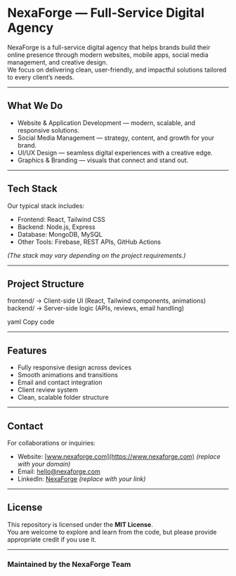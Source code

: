 # NexaForge — Full-Service Digital Agency

NexaForge is a full-service digital agency that helps brands build their online presence through modern websites, mobile apps, social media management, and creative design.  
We focus on delivering clean, user-friendly, and impactful solutions tailored to every client’s needs.

---

## What We Do
- Website & Application Development — modern, scalable, and responsive solutions.  
- Social Media Management — strategy, content, and growth for your brand.  
- UI/UX Design — seamless digital experiences with a creative edge.  
- Graphics & Branding — visuals that connect and stand out.  

---

## Tech Stack
Our typical stack includes:
- Frontend: React, Tailwind CSS  
- Backend: Node.js, Express  
- Database: MongoDB, MySQL  
- Other Tools: Firebase, REST APIs, GitHub Actions  

*(The stack may vary depending on the project requirements.)*

---

## Project Structure
frontend/ → Client-side UI (React, Tailwind components, animations)
backend/ → Server-side logic (APIs, reviews, email handling)

yaml
Copy code

---

## Features
- Fully responsive design across devices  
- Smooth animations and transitions  
- Email and contact integration  
- Client review system  
- Clean, scalable folder structure  

---

## Contact
For collaborations or inquiries:  
- Website: [www.nexaforge.com](https://www.nexaforge.com) *(replace with your domain)*  
- Email: hello@nexaforge.com  
- LinkedIn: [NexaForge](https://linkedin.com) *(replace with your link)*  

---

## License
This repository is licensed under the **MIT License**.  
You are welcome to explore and learn from the code, but please provide appropriate credit if you use it.  

---

### Maintained by the NexaForge Team
